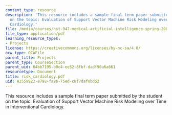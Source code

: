 ```yaml
---
content_type: resource
description: 'This resource includes a sample final term paper submitted by the student
  on the topic: Evaluation of Support Vector Machine Risk Modeling over Time in Interventional
  Cardiology.'
file: /media/courses/hst-947-medical-artificial-intelligence-spring-2005/e3559922e798fa9b75edc8f7daf0bd52_risk_cardiology.pdf
file_type: application/pdf
learning_resource_types:
- Projects
license: https://creativecommons.org/licenses/by-nc-sa/4.0/
ocw_type: OCWFile
parent_title: Projects
parent_type: CourseSection
parent_uid: 64bb7195-b0c4-ee52-8fbf-dadf90a6a661
resourcetype: Document
title: risk_cardiology.pdf
uid: e3559922-e798-fa9b-75ed-c8f7daf0bd52
---
```

This resource includes a sample final term paper submitted by the student on the topic: Evaluation of Support Vector Machine Risk Modeling over Time in Interventional Cardiology.
